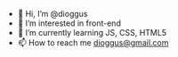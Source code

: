 - 👋 Hi, I’m @dioggus
- 👀 I’m interested in front-end
- 🌱 I’m currently learning JS, CSS, HTML5
- 📫 How to reach me dioggus@gmail.com
